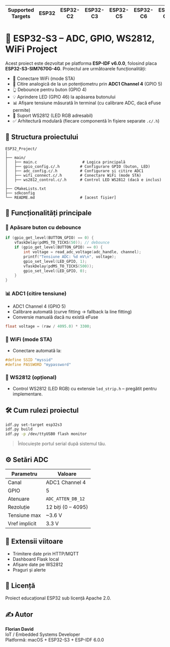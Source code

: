 | Supported Targets | ESP32 | ESP32-C2 | ESP32-C3 | ESP32-C5 | ESP32-C6 | ESP32-C61 | ESP32-H2 | ESP32-H21 | ESP32-H4 | ESP32-P4 | ESP32-S2 | ESP32-S3 | Linux |
| ----------------- | ----- | -------- | -------- | -------- | -------- | --------- | -------- | --------- | -------- | -------- | -------- | -------- | ----- |
# 📡 ESP32-S3 – ADC, GPIO, WS2812, WiFi Project

Acest proiect este dezvoltat pe platforma **ESP-IDF v6.0.0**, folosind placa **ESP32-S3-SIM7670G-4G**. Proiectul are următoarele funcționalități:

- 📶 Conectare WiFi (mode STA)
- 🔘 Citire analogică de la un potențiometru prin **ADC1 Channel 4** (GPIO 5)
- 👆 Debounce pentru buton (GPIO 4)
- 💡 Aprindere LED (GPIO 46) la apăsarea butonului
- 📊 Afișare tensiune măsurată în terminal (cu calibrare ADC, dacă eFuse permite)
- 🌈 Suport WS2812 (LED RGB adresabil)
- ✅ Arhitectură modulară (fiecare componentă în fișiere separate `.c/.h`)

## 🔧 Structura proiectului

```
ESP32_Project/
│
├── main/
│   ├── main.c                    # Logica principală
│   ├── gpio_config.c/.h         # Configurare GPIO (buton, LED)
│   ├── adc_config.c/.h          # Configurare și citire ADC1
│   ├── wifi_connect.c/.h        # Conectare WiFi (mode STA)
│   ├── ws2812_control.c/.h      # Control LED WS2812 (dacă e inclus)
│
├── CMakeLists.txt
├── sdkconfig
└── README.md                    # [acest fișier]
```

## 🚀 Funcționalități principale

### 🔘 Apăsare buton cu debounce

```c
if (gpio_get_level(BUTTON_GPIO) == 0) {
    vTaskDelay(pdMS_TO_TICKS(50)); // debounce
    if (gpio_get_level(BUTTON_GPIO) == 0) {
        int voltage = read_adc_voltage(adc_handle, channel);
        printf("Tensiune ADC: %d mV\n", voltage);
        gpio_set_level(LED_GPIO, 1);
        vTaskDelay(pdMS_TO_TICKS(500));
        gpio_set_level(LED_GPIO, 0);
    }
}
```

### 📊 ADC1 (citire tensiune)

- ADC1 Channel 4 (GPIO 5)
- Calibrare automată (curve fitting → fallback la line fitting)
- Conversie manuală dacă nu există eFuse

```c
float voltage = (raw / 4095.0) * 3300;
```

### 📶 WiFi (mode STA)

- Conectare automată la:

```c
#define SSID "myssid"
#define PASSWORD "mypassword"
```

### 🌈 WS2812 (opțional)

- Control WS2812 (LED RGB) cu extensie `led_strip.h` – pregătit pentru implementare.

## 🛠️ Cum rulezi proiectul

```bash
idf.py set-target esp32s3
idf.py build
idf.py -p /dev/ttyUSB0 flash monitor
```

> Înlocuiește portul serial după sistemul tău.

## ⚙️ Setări ADC

| Parametru        | Valoare           |
|------------------|-------------------|
| Canal            | ADC1 Channel 4    |
| GPIO             | 5                 |
| Atenuare         | `ADC_ATTEN_DB_12` |
| Rezoluție        | 12 biți (0 – 4095)|
| Tensiune max     | ~3.6 V            |
| Vref implicit    | 3.3 V             |

## 📂 Extensii viitoare

- Trimitere date prin HTTP/MQTT
- Dashboard Flask local
- Afișare date pe WS2812
- Praguri și alerte

## 📜 Licență

Proiect educațional ESP32 sub licență Apache 2.0.

## ✍️ Autor

**Florian David**  
IoT / Embedded Systems Developer  
Platformă: macOS + ESP32-S3 + ESP-IDF 6.0.0
